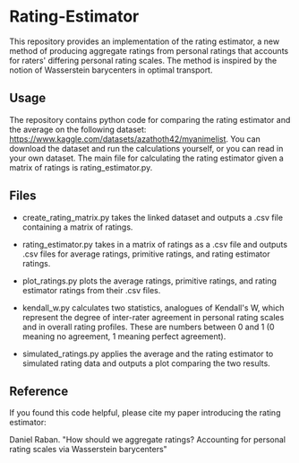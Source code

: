 # Rating-Estimator
This repository provides an implementation of the rating estimator, a new method of producing aggregate ratings from personal ratings that accounts for raters' differing personal rating scales. The method is inspired by the notion of Wasserstein barycenters in optimal transport.

## Usage
The repository contains python code for comparing the rating estimator and the average on the following dataset: https://www.kaggle.com/datasets/azathoth42/myanimelist. You can download the dataset and run the calculations yourself, or you can read in your own dataset. The main file for calculating the rating estimator given a matrix of ratings is rating_estimator.py.

## Files
* create_rating_matrix.py takes the linked dataset and outputs a .csv file containing a matrix of ratings.

* rating_estimator.py takes in a matrix of ratings as a .csv file and outputs .csv files for average ratings, primitive ratings, and rating estimator ratings.

* plot_ratings.py plots the average ratings, primitive ratings, and rating estimator ratings from their .csv files.

* kendall_w.py calculates two statistics, analogues of Kendall's W, which represent the degree of inter-rater agreement in personal rating scales and in overall rating profiles. These are numbers between 0 and 1 (0 meaning no agreement, 1 meaning perfect agreement).

* simulated_ratings.py applies the average and the rating estimator to simulated rating data and outputs a plot comparing the two results.

## Reference
If you found this code helpful, please cite my paper introducing the rating estimator:

Daniel Raban. "How should we aggregate ratings? Accounting for personal rating scales via Wasserstein barycenters"
